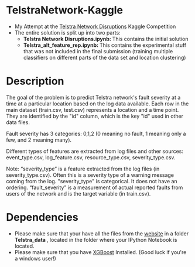 # TelstraNetwork-Kaggle

* My Attempt at the [Telstra Network Disruptions](https://www.kaggle.com/c/telstra-recruiting-network) Kaggle Competition 
* The entire solution is split up into two parts:
  * <b>Telstra Network Disruptions.ipynb: </b> This contains the initial solution
  * <b>Telstra_alt_feature_rep.ipynb: </b> This contains the experimental stuff that was not included in the final submission (training multiple classifiers on different parts of the data set and location clustering)


# Description 
The goal of the problem is to predict Telstra network's fault severity at a time at a particular location based on the log data available. Each row in the main dataset (train.csv, test.csv) represents a location and a time point. They are identified by the "id" column, which is the key "id" used in other data files. 

Fault severity has 3 categories: 0,1,2 (0 meaning no fault, 1 meaning only a few, and 2 meaning many). 

Different types of features are extracted from log files and other sources: event_type.csv, log_feature.csv, resource_type.csv, severity_type.csv. 

Note: “severity_type” is a feature extracted from the log files (in severity_type.csv). Often this is a severity type of a warning message coming from the log. "severity_type" is categorical. It does not have an ordering. “fault_severity” is a measurement of actual reported faults from users of the network and is the target variable (in train.csv).

# Dependencies
* Please make sure that your have all the files from the [website](https://www.kaggle.com/c/telstra-recruiting-network/data) in a folder <b>Telstra_data </b>, located in the folder where your IPython Notebook is located.
* Please make sure that you have [XGBoost](http://xgboost.readthedocs.org/en/latest/#) Installed. (Good luck if you're a windows user!)
